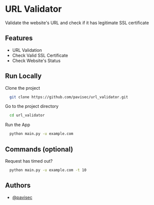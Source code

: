 
# URL Validator

Validate the website's URL and check if it has legitimate SSL certificate



## Features

- URL Validation
- Check Valid SSL Certificate
- Check Website's Status


## Run Locally

Clone the project

```bash
  git clone https://github.com/pavisec/url_validator.git
```

Go to the project directory

```bash
  cd url_validator
```

Run the App

```bash
  python main.py -u example.com
```

## Commands (optional)

Request has timed out?

```bash
  python main.py -u example.com -t 10
```

## Authors

- [@pavisec](https://www.github.com/pavisec)


